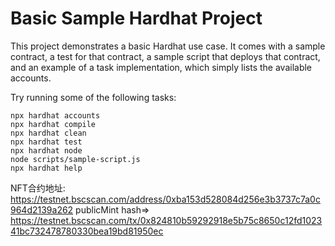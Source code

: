 # Basic Sample Hardhat Project

This project demonstrates a basic Hardhat use case. It comes with a sample contract, a test for that contract, a sample script that deploys that contract, and an example of a task implementation, which simply lists the available accounts.

Try running some of the following tasks:

```shell
npx hardhat accounts
npx hardhat compile
npx hardhat clean
npx hardhat test
npx hardhat node
node scripts/sample-script.js
npx hardhat help
```

NFT合约地址: https://testnet.bscscan.com/address/0xba153d528084d256e3b3737c7a0c964d2139a262
publicMint hash=> https://testnet.bscscan.com/tx/0x824810b59292918e5b75c8650c12fd102341bc732478780330bea19bd81950ec
